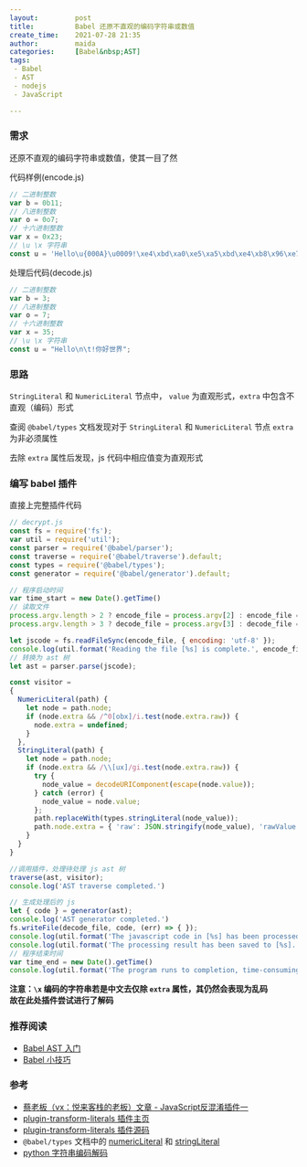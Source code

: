 ```yaml
---
layout:         post  
title:          Babel 还原不直观的编码字符串或数值  
create_time:    2021-07-28 21:35   
author:         maida  
categories:     [Babel&nbsp;AST]  
tags:  
 - Babel
 - AST
 - nodejs
 - JavaScript

---
```



### 需求
还原不直观的编码字符串或数值，使其一目了然

代码样例(encode.js)  
```javascript
// 二进制整数
var b = 0b11;
// 八进制整数
var o = 0o7;
// 十六进制整数
var x = 0x23;
// \u \x 字符串
const u = 'Hello\u{000A}\u0009!\xe4\xbd\xa0\xe5\xa5\xbd\xe4\xb8\x96\xe7\x95\x8c';
```

处理后代码(decode.js)
```javascript
// 二进制整数
var b = 3;
// 八进制整数
var o = 7;
// 十六进制整数
var x = 35;
// \u \x 字符串
const u = "Hello\n\t!你好世界";
```

### 思路
`StringLiteral` 和 `NumericLiteral` 节点中， `value` 为直观形式，`extra` 中包含不直观（编码）形式  

查阅 `@babel/types` 文档发现对于 `StringLiteral` 和 `NumericLiteral` 节点 `extra` 为非必须属性  

去除 `extra` 属性后发现，js 代码中相应值变为直观形式

### 编写 babel 插件
直接上完整插件代码  
```javascript
// decrypt.js
const fs = require('fs');
var util = require('util');
const parser = require('@babel/parser');
const traverse = require('@babel/traverse').default;
const types = require('@babel/types');
const generator = require('@babel/generator').default;

// 程序启动时间
var time_start = new Date().getTime()
// 读取文件
process.argv.length > 2 ? encode_file = process.argv[2] : encode_file = 'encode.js';
process.argv.length > 3 ? decode_file = process.argv[3] : decode_file = 'decode.js';

let jscode = fs.readFileSync(encode_file, { encoding: 'utf-8' });
console.log(util.format('Reading the file [%s] is complete.', encode_file))
// 转换为 ast 树
let ast = parser.parse(jscode);

const visitor =
{
  NumericLiteral(path) {
    let node = path.node;
    if (node.extra && /^0[obx]/i.test(node.extra.raw)) {
      node.extra = undefined;
    }
  },
  StringLiteral(path) {
    let node = path.node;
    if (node.extra && /\\[ux]/gi.test(node.extra.raw)) {
      try {
        node_value = decodeURIComponent(escape(node.value));
      } catch (error) {
        node_value = node.value;
      };
      path.replaceWith(types.stringLiteral(node_value));
      path.node.extra = { 'raw': JSON.stringify(node_value), 'rawValue': node_value };
    }
  }
}

//调用插件，处理待处理 js ast 树
traverse(ast, visitor);
console.log('AST traverse completed.')

// 生成处理后的 js
let { code } = generator(ast);
console.log('AST generator completed.')
fs.writeFile(decode_file, code, (err) => { });
console.log(util.format('The javascript code in [%s] has been processed.', encode_file))
console.log(util.format('The processing result has been saved to [%s].', decode_file))
// 程序结束时间
var time_end = new Date().getTime()
console.log(util.format('The program runs to completion, time-consuming: %s s', (time_end - time_start) / 1000))
```

**注意：`\x` 编码的字符串若是中文去仅除 `extra` 属性，其仍然会表现为乱码**  
**故在此处插件尝试进行了解码**

### 推荐阅读
- [Babel AST 入门](/2021/07/27/Babel-AST入门.html)
- [Babel 小技巧](/2021/07/28/Babel-小技巧.html)

### 参考
- [蔡老板（vx：悦来客栈的老板）文章 - JavaScript反混淆插件一](https://mp.weixin.qq.com/s/PGn2Wqz4S5fjHPW6fLX0Wg)
- [plugin-transform-literals 插件主页](https://babeljs.io/docs/en/babel-plugin-transform-literals)
- [plugin-transform-literals 插件源码](https://github.com/babel/babel/blob/672a58660f0b15691c44582f1f3fdcdac0fa0d2f/packages/babel-plugin-transform-literals/src/index.js)
- `@babel/types` 文档中的 [numericLiteral](https://babeljs.io/docs/en/babel-types#numericliteral) 和 [stringLiteral](https://babeljs.io/docs/en/babel-types#stringliteral)
- [python 字符串编码解码](/2021/01/14/字符串编码解码汇总记录.html)